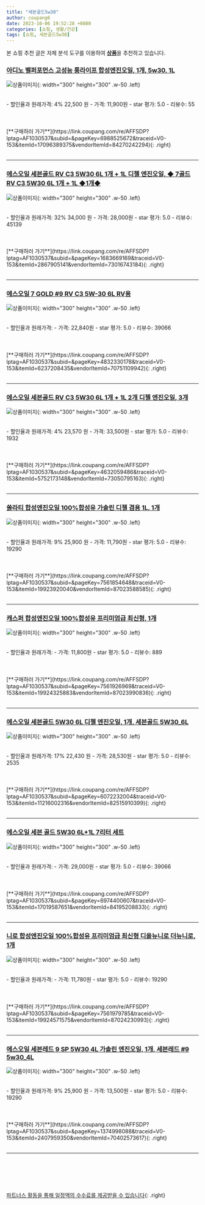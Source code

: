 ```yaml
---
title: "세븐골드5w30"
author: coupang6
date: 2023-10-06 19:52:28 +0800
categories: [쇼핑, 생활/건강]
tags: [쇼핑, 세븐골드5w30]
---
```


본 쇼핑 추천 글은 자체 분석 도구를 이용하여 [**상품**](https://link.coupang.com/a/bao1ui)을 추천하고 있습니다.

### [아디노 벨퍼포먼스 고성능 롱라이프 합성엔진오일, 1개, 5w30, 1L](https://link.coupang.com/re/AFFSDP?lptag=AF1030537&subid=&pageKey=6988525672&traceid=V0-153&itemId=17096389375&vendorItemId=84270242294)

![상품이미지](https://thumbnail7.coupangcdn.com/thumbnails/remote/230x230ex/image/retail/images/2022/12/12/15/9/1fe78be2-2e56-4b84-8cd2-9853e86ae361.jpg){: width="300" height="300" .w-50 .left}


<br>
- 할인율과 원래가격: 4%  22,500   원
- 가격: 11,900원
- star 평가: 5.0
- 리뷰수: 55
<br>
<br>
<br>
<br>
[**구매하러 가기**](https://link.coupang.com/re/AFFSDP?lptag=AF1030537&subid=&pageKey=6988525672&traceid=V0-153&itemId=17096389375&vendorItemId=84270242294){: .right}
<br>
<br>

---

### [에스오일 세븐골드 RV C3 5W30 6L 1개 + 1L 디젤 엔진오일, ◆ 7골드 RV C3 5W30 6L 1개 + 1L ◆1개◆](https://link.coupang.com/re/AFFSDP?lptag=AF1030537&subid=&pageKey=1683669169&traceid=V0-153&itemId=2867905141&vendorItemId=73016743184)

![상품이미지](https://thumbnail10.coupangcdn.com/thumbnails/remote/230x230ex/image/vendor_inventory/d4c6/6d70d09632bea20cce846ec04f632e3528eae10bbac4b7e2afb07f657afd.jpg){: width="300" height="300" .w-50 .left}


<br>
- 할인율과 원래가격: 32%  34,000   원
- 가격: 28,000원
- star 평가: 5.0
- 리뷰수: 45139
<br>
<br>
<br>
<br>
[**구매하러 가기**](https://link.coupang.com/re/AFFSDP?lptag=AF1030537&subid=&pageKey=1683669169&traceid=V0-153&itemId=2867905141&vendorItemId=73016743184){: .right}
<br>
<br>

---

### [에스오일 7 GOLD #9 RV C3 5W-30 6L RV용](https://link.coupang.com/re/AFFSDP?lptag=AF1030537&subid=&pageKey=4832330178&traceid=V0-153&itemId=6237208435&vendorItemId=70751109942)

![상품이미지](https://thumbnail6.coupangcdn.com/thumbnails/remote/230x230ex/image/vendor_inventory/6745/a690d665301b5a01b47fba0eb7ed9cd348cdd5e6928c7432e56d5705572f.jpg){: width="300" height="300" .w-50 .left}


<br>
- 할인율과 원래가격: 
- 가격: 22,840원
- star 평가: 5.0
- 리뷰수: 39066
<br>
<br>
<br>
<br>
[**구매하러 가기**](https://link.coupang.com/re/AFFSDP?lptag=AF1030537&subid=&pageKey=4832330178&traceid=V0-153&itemId=6237208435&vendorItemId=70751109942){: .right}
<br>
<br>

---

### [에스오일 세븐골드 RV C3 5W30 6L 1개 + 1L 2개 디젤 엔진오일, 3개](https://link.coupang.com/re/AFFSDP?lptag=AF1030537&subid=&pageKey=4632059486&traceid=V0-153&itemId=5752173148&vendorItemId=73050795163)

![상품이미지](https://thumbnail8.coupangcdn.com/thumbnails/remote/230x230ex/image/vendor_inventory/3d6c/a1d42ce7370da14e85867e61da30964fdc60f4d247f651b14954a55c63de.jpg){: width="300" height="300" .w-50 .left}


<br>
- 할인율과 원래가격: 4%  23,570   원
- 가격: 33,500원
- star 평가: 5.0
- 리뷰수: 1932
<br>
<br>
<br>
<br>
[**구매하러 가기**](https://link.coupang.com/re/AFFSDP?lptag=AF1030537&subid=&pageKey=4632059486&traceid=V0-153&itemId=5752173148&vendorItemId=73050795163){: .right}
<br>
<br>

---

### [쏠라티 합성엔진오일 100%합성유 가솔린 디젤 겸용 1L, 1개](https://link.coupang.com/re/AFFSDP?lptag=AF1030537&subid=&pageKey=7561854648&traceid=V0-153&itemId=19923920040&vendorItemId=87023588585)

![상품이미지](https://thumbnail10.coupangcdn.com/thumbnails/remote/230x230ex/image/vendor_inventory/b2aa/9834a0449367ddcbbb056ffcb96a46f76530bda87ff55c0f17113686d8bf.jpg){: width="300" height="300" .w-50 .left}


<br>
- 할인율과 원래가격: 9%  25,900   원
- 가격: 11,790원
- star 평가: 5.0
- 리뷰수: 19290
<br>
<br>
<br>
<br>
[**구매하러 가기**](https://link.coupang.com/re/AFFSDP?lptag=AF1030537&subid=&pageKey=7561854648&traceid=V0-153&itemId=19923920040&vendorItemId=87023588585){: .right}
<br>
<br>

---

### [캐스퍼 합성엔진오일 100%합성유 프리미엄급 최신형, 1개](https://link.coupang.com/re/AFFSDP?lptag=AF1030537&subid=&pageKey=7561926969&traceid=V0-153&itemId=19924325883&vendorItemId=87023990836)

![상품이미지](https://thumbnail10.coupangcdn.com/thumbnails/remote/230x230ex/image/vendor_inventory/c002/9c5fa33859f105fe6df83a38bb1c003e1ec3d88f268e100e207a41a74110.jpg){: width="300" height="300" .w-50 .left}


<br>
- 할인율과 원래가격: 
- 가격: 11,800원
- star 평가: 5.0
- 리뷰수: 889
<br>
<br>
<br>
<br>
[**구매하러 가기**](https://link.coupang.com/re/AFFSDP?lptag=AF1030537&subid=&pageKey=7561926969&traceid=V0-153&itemId=19924325883&vendorItemId=87023990836){: .right}
<br>
<br>

---

### [에스오일 세븐골드 5W30 6L 디젤 엔진오일, 1개, 세븐골드 5W30_6L](https://link.coupang.com/re/AFFSDP?lptag=AF1030537&subid=&pageKey=6072232004&traceid=V0-153&itemId=11216002316&vendorItemId=82515910399)

![상품이미지](https://thumbnail9.coupangcdn.com/thumbnails/remote/230x230ex/image/vendor_inventory/38e5/a86475185bcd85d4babb6e312700e5307edcbec6423dec635b3f5209a45a.jpg){: width="300" height="300" .w-50 .left}


<br>
- 할인율과 원래가격: 17%  22,430   원
- 가격: 28,530원
- star 평가: 5.0
- 리뷰수: 2535
<br>
<br>
<br>
<br>
[**구매하러 가기**](https://link.coupang.com/re/AFFSDP?lptag=AF1030537&subid=&pageKey=6072232004&traceid=V0-153&itemId=11216002316&vendorItemId=82515910399){: .right}
<br>
<br>

---

### [에스오일 세븐 골드 5W30 6L+1L 7리터 세트](https://link.coupang.com/re/AFFSDP?lptag=AF1030537&subid=&pageKey=6974400607&traceid=V0-153&itemId=17019587651&vendorItemId=84195208833)

![상품이미지](https://thumbnail9.coupangcdn.com/thumbnails/remote/230x230ex/image/vendor_inventory/95e9/6f81e38ed7fb1ec5b152663fe75c31e41ca4d1378c1d5a1a80f57c2e7a11.jpg){: width="300" height="300" .w-50 .left}


<br>
- 할인율과 원래가격: 
- 가격: 29,000원
- star 평가: 5.0
- 리뷰수: 39066
<br>
<br>
<br>
<br>
[**구매하러 가기**](https://link.coupang.com/re/AFFSDP?lptag=AF1030537&subid=&pageKey=6974400607&traceid=V0-153&itemId=17019587651&vendorItemId=84195208833){: .right}
<br>
<br>

---

### [니로 합성엔진오일 100%합성유 프리미엄급 최신형 디올뉴니로 더뉴니로, 1개](https://link.coupang.com/re/AFFSDP?lptag=AF1030537&subid=&pageKey=7561979785&traceid=V0-153&itemId=19924571575&vendorItemId=87024230993)

![상품이미지](https://thumbnail10.coupangcdn.com/thumbnails/remote/230x230ex/image/vendor_inventory/c92f/00cbcb2d40e02944b9a20d6a4bb64e395340a5549e45b2f442e046717898.jpg){: width="300" height="300" .w-50 .left}


<br>
- 할인율과 원래가격: 
- 가격: 11,780원
- star 평가: 5.0
- 리뷰수: 19290
<br>
<br>
<br>
<br>
[**구매하러 가기**](https://link.coupang.com/re/AFFSDP?lptag=AF1030537&subid=&pageKey=7561979785&traceid=V0-153&itemId=19924571575&vendorItemId=87024230993){: .right}
<br>
<br>

---

### [에스오일 세븐레드 9 SP 5W30 4L 가솔린 엔진오일, 1개, 세븐레드 #9 5w30_4L](https://link.coupang.com/re/AFFSDP?lptag=AF1030537&subid=&pageKey=1374998088&traceid=V0-153&itemId=2407959350&vendorItemId=70402573617)

![상품이미지](https://thumbnail6.coupangcdn.com/thumbnails/remote/230x230ex/image/vendor_inventory/6f07/be38fdc77c74b2090b9a75966789bbf93d9bbd77985596c215fd07cdf0fb.jpg){: width="300" height="300" .w-50 .left}


<br>
- 할인율과 원래가격: 9%  25,900   원
- 가격: 13,500원
- star 평가: 5.0
- 리뷰수: 19290
<br>
<br>
<br>
<br>
[**구매하러 가기**](https://link.coupang.com/re/AFFSDP?lptag=AF1030537&subid=&pageKey=1374998088&traceid=V0-153&itemId=2407959350&vendorItemId=70402573617){: .right}
<br>
<br>

---
<br><br><br><br><br> [파트너스 활동을 통해 일정액의 수수료를 제공받을 수 있습니다](https://link.coupang.com/a/bao1ui){: .right}